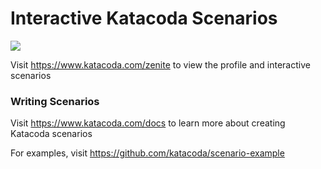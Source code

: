# Interactive Katacoda Scenarios

[![](http://shields.katacoda.com/katacoda/zenite/count.svg)](https://www.katacoda.com/zenite "Get your profile on Katacoda.com")

Visit https://www.katacoda.com/zenite to view the profile and interactive scenarios

### Writing Scenarios
Visit https://www.katacoda.com/docs to learn more about creating Katacoda scenarios

For examples, visit https://github.com/katacoda/scenario-example
